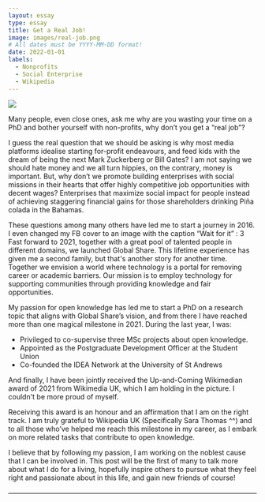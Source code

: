 ```yaml
---
layout: essay
type: essay
title: Get a Real Job!
image: images/real-job.png
# All dates must be YYYY-MM-DD format!
date: 2022-01-01
labels:
  - Nonprofits
  - Social Enterprise
  - Wikipedia
---
```


<img class="ui  big center spaced image" src="../images/real-job.jpg">

Many people, even close ones, ask me why are you wasting your time on a PhD and bother yourself with non-profits, why don’t you get a “real job”? 

I guess the real question that we should be asking is why most media platforms idealise starting for-profit endeavours, and feed kids with the dream of being the next Mark Zuckerberg or Bill Gates? I am not saying we should hate money and we all turn hippies, on the contrary, money is important. But, why don’t we promote building enterprises with social missions in their hearts that offer highly competitive job opportunities with decent wages? Enterprises that maximize social impact for people instead of achieving staggering financial gains for those shareholders drinking Piña colada in the Bahamas. 

These questions among many others have led me to start a journey in 2016. I even changed my FB cover to an image with the caption “Wait for it” : 3 Fast forward to 2021, together with a great pool of talented people in different domains, we launched Global Share. This lifetime experience has given me a second family, but that's another story for another time. Together we envision a world where technology is a portal for removing career or academic barriers. Our mission is to employ technology for supporting communities through providing knowledge and fair opportunities. 

My passion for open knowledge has led me to start a PhD on a research topic that aligns with Global Share’s vision, and from there I have reached more than one magical milestone in 2021. During the last year, I was:

- Privileged to co-supervise three MSc projects about open knowledge.
- Appointed as the Postgraduate Development Officer at the Student Union
- Co-founded the IDEA Network at the University of St Andrews 

And finally,  I have been jointly received the Up-and-Coming Wikimedian award of 2021 from Wikimedia UK, which I am holding in the picture. I couldn't be more proud of myself.

Receiving this award is an honour and an affirmation that I am on the right track. I am truly grateful to Wikipedia UK (Specifically Sara Thomas ^^) and to all those who’ve helped me reach this milestone in my career, as I embark on more related tasks that contribute to open knowledge.

I believe that by following my passion, I am working on the noblest cause that I can be involved in. This post will be the first of many to talk more about what I do for a living, hopefully inspire others to pursue what they feel right and passionate about in this life, and gain new friends of course!

――――――――――――――――――――――――――――――――――――
